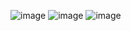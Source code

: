 
![image](https://user-images.githubusercontent.com/114317702/193432373-798f9529-ffdf-4415-b3a8-4aaf3e596e7f.png)
![image](https://user-images.githubusercontent.com/114317702/193432434-7c143814-ccdb-4874-a6aa-db7f17157add.png)
![image](https://user-images.githubusercontent.com/114317702/193432449-536f9ba7-9ed9-4429-9d5f-5e42cd26f245.png)
